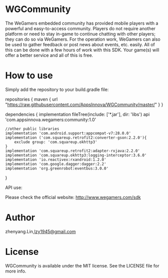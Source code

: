 # WGCommunity
The WeGamers embedded community has provided mobile players with a powerful and easy-to-access community. Players do not require another platform or need to stay in-game to continue chatting with other players; they can do so via WeGamers. For the operation work, WeGamers can also be used to gather feedback or post news about events, etc. easily. All of this can be done with a few hours of work with this SDK. Your game(s) will offer a better service and all of this is free.

# How to use

Simply add the repository to your build.gradle file:

repositories {
    maven {
       url "https://raw.githubusercontent.com/AppsInnova/WGCommunity/master/"
    }
}

dependencies {
    implementation fileTree(include: ['*.jar'], dir: 'libs')
    api 'com.appsinnova.wegamers:community:1.0'

    //other public libraries
    implementation 'com.android.support:appcompat-v7:28.0.0'
    implementation ('com.squareup.retrofit2:converter-gson:2.2.0'){
        exclude group: 'com.squareup.okhttp3'
    }
    implementation 'com.squareup.retrofit2:adapter-rxjava:2.2.0'
    implementation 'com.squareup.okhttp3:logging-interceptor:3.6.0'
    implementation 'io.reactivex:rxandroid:1.2.0'
    implementation 'com.google.dagger:dagger:2.2'
    implementation 'org.greenrobot:eventbus:3.0.0'
}

API use:

Please check the official website: http://www.wegamers.com/sdk

# Author
zhenyang.Lin,lzy1945@gmail.com

# License
WGCommunity is available under the MIT license. See the LICENSE file for more info.
